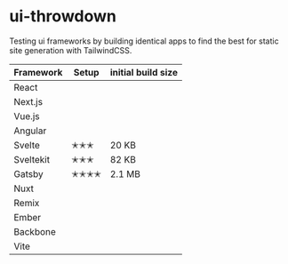 # ui-throwdown

Testing ui frameworks by building identical apps to find the best for static site generation with TailwindCSS. 


| Framework | Setup | initial build size |
| --------- | -----| -------  |
| React     | | |
| Next.js   | | |
| Vue.js    | | |
| Angular   | | |
| Svelte    | ✭✭✭  | 20 KB   |
| Sveltekit | ✭✭✭  | 82 KB   |
| Gatsby    | ✭✭✭✭ | 2.1 MB  |
| Nuxt      |      | |
| Remix     | | |
| Ember     | | |
| Backbone  | | |
| Vite      | | |